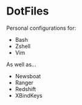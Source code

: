# DotFiles

Personal configurations for:

* Bash
* Zshell
* Vim

As well as...

* Newsboat
* Ranger
* Redshift
* XBindKeys
